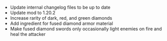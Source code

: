 - Update internal changelog files to be up to date
- Update mod to 1.20.2
- Increase rarity of dark, red, and green diamonds
- Add ingredient for fused diamond armor material
- Make fused diamond swords only occasionally light enemies on fire and heal the attacker